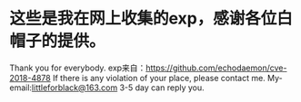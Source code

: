 # 这些是我在网上收集的exp，感谢各位白帽子的提供。
Thank you for everybody.
exp来自：https://github.com/echodaemon/cve-2018-4878
If there is any violation of your place, please contact me.
My-email:littleforblack@163.com
3-5 day can reply you.
